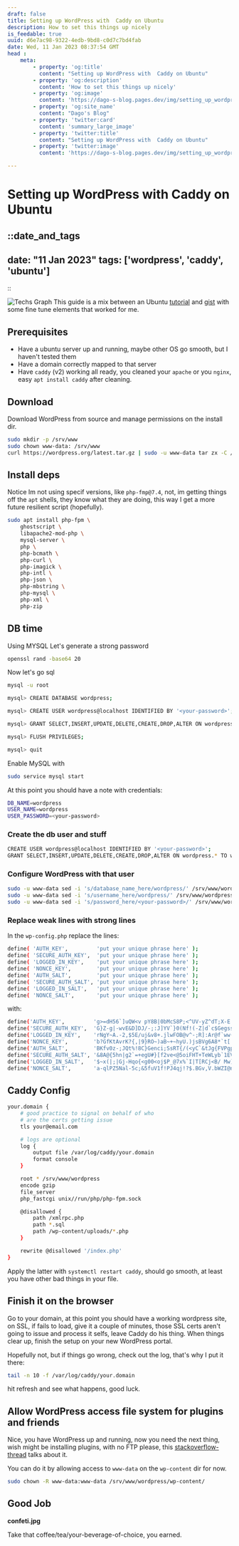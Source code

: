 ```yaml
---
draft: false
title: Setting up WordPress with  Caddy on Ubuntu
description: How to set this things up nicely
is_feedable: true
uuid: d6e7ac98-9322-4edb-9bd8-c0d7c7bd4fab
date: Wed, 11 Jan 2023 08:37:54 GMT
head : 
    meta: 
        - property: 'og:title'
          content: "Setting up WordPress with  Caddy on Ubuntu"
        - property: 'og:description'
          content: 'How to set this things up nicely'
        - property: 'og:image'
          content: 'https://dago-s-blog.pages.dev/img/setting_up_wordpress_with_caddy_on_ubuntu.png'
        - property: 'og:site_name'
          content: "Dago's Blog"
        - property: 'twitter:card'
          content: 'summary_large_image'
        - property: 'twitter:title'
          content: "Setting up WordPress with  Caddy on Ubuntu"
        - property: 'twitter:image'
          content: 'https://dago-s-blog.pages.dev/img/setting_up_wordpress_with_caddy_on_ubuntu.png'

---
```


# Setting up WordPress with  Caddy on Ubuntu

::date_and_tags
---
date: "11 Jan 2023"
tags: ['wordpress', 'caddy', 'ubuntu']
---
::




![Techs Graph](/img/setting_up_wordpress_with_caddy_on_ubuntu_graph.png)
This guide is a mix between an Ubuntu [tutorial](https://ubuntu.com/tutorials/install-and-configure-wordpress#1-overview) and [gist](https://gist.github.com/mage1k99/07ce2b09d47920bf5f94a69f51ddeb30) with some fine tune elements that worked for me. 

## Prerequisites
-  Have a ubuntu server up and running, maybe other OS go smooth, but I haven't tested them
-  Have a domain correctly mapped to that server
-  Have `caddy` (v2) working all ready, you cleaned your `apache` or you `nginx`, easy `apt install caddy`  after cleaning.

## Download 
Download WordPress from source and manage permissions on the install dir.
```bash
sudo mkdir -p /srv/www
sudo chown www-data: /srv/www
curl https://wordpress.org/latest.tar.gz | sudo -u www-data tar zx -C /srv/www
```

## Install deps
Notice Im not using specif versions, like `php-fmp@7.4`, not, im getting things off the `apt` shells, they know what they are doing, this way I get a more future resilient script (hopefully).
```bash
sudo apt install php-fpm \
    ghostscript \
    libapache2-mod-php \
    mysql-server \
    php \
    php-bcmath \
    php-curl \
    php-imagick \
    php-intl \
    php-json \
    php-mbstring \
    php-mysql \
    php-xml \
    php-zip
```

## DB time
Using MYSQL
Let's generate a strong password
```bash
openssl rand -base64 20
```
Now let's go sql
```bash
mysql -u root
```
```bash
mysql> CREATE DATABASE wordpress;
```

```bash
mysql> CREATE USER wordpress@localhost IDENTIFIED BY '<your-password>';
```

```bash
mysql> GRANT SELECT,INSERT,UPDATE,DELETE,CREATE,DROP,ALTER ON wordpress.* TO wordpress@localhost;
```

```bash
mysql> FLUSH PRIVILEGES;
```

```bash
mysql> quit
```

Enable MySQL with 
```bash
sudo service mysql start
```


At this point you should have a note with credentials:
```bash
DB_NAME=wordpress
USER_NAME=wordpress
USER_PASSWORD=<your-password>
```

### Create the db user and stuff
```bash
CREATE USER wordpress@localhost IDENTIFIED BY '<your-password>';
GRANT SELECT,INSERT,UPDATE,DELETE,CREATE,DROP,ALTER ON wordpress.* TO wordpress@localhost;
```

### Configure WordPress with that user
```bash
sudo -u www-data sed -i 's/database_name_here/wordpress/' /srv/www/wordpress/wp-config.php
sudo -u www-data sed -i 's/username_here/wordpress/' /srv/www/wordpress/wp-config.php
sudo -u www-data sed -i 's/password_here/<your-password>/' /srv/www/wordpress/wp-config.php
```

### Replace weak lines with strong lines

In the `wp-config.php` replace the lines:
```bash
define( 'AUTH_KEY',         'put your unique phrase here' );
define( 'SECURE_AUTH_KEY',  'put your unique phrase here' );
define( 'LOGGED_IN_KEY',    'put your unique phrase here' );
define( 'NONCE_KEY',        'put your unique phrase here' );
define( 'AUTH_SALT',        'put your unique phrase here' );
define( 'SECURE_AUTH_SALT', 'put your unique phrase here' );
define( 'LOGGED_IN_SALT',   'put your unique phrase here' );
define( 'NONCE_SALT',       'put your unique phrase here' );
```
with:
```bash
define('AUTH_KEY',         'g>=dH56`]uQW<v pY8B|0bMcS8P;<^UV-yZ^dT;X-E|(t1034MoL:#@T*[ .B&R<');
define('SECURE_AUTH_KEY',  'G}Z-g|-wvE&D]DJ/-;:J]YV`}0(Nf!(-Z|d`c$Gegss[.27%_~PK{YGF}@L}7+-O');
define('LOGGED_IN_KEY',    'rNgY~A.-2,$5E/uj&v8+.jlwFOB@v^-;R]:Ar@f`ww(,{b<Rf>.O~<=?h0s6-`{_');
define('NONCE_KEY',        'b?GfKtAvrK?{,|9}RO~)aB~+~hyU.)jsBVg6A8*`t[!{E=j=XY} e)bmtTEWm8sR');
define('AUTH_SALT',        'BKfv0z-;JQt%!8C}Genci;SsRT{/(<yC`&tJg{FVPgppo#qeRa3G5qZ(MnbhEb^{');
define('SECURE_AUTH_SALT', '&8A@{5hn|g2`=+egU#}[f2ve<@5oiFHT+TeWLyb`1EVM9_THq3hk&pOQ<s5<LCs@');
define('LOGGED_IN_SALT',   '$~x(|;|Gj-Hqo{<g00<oj$P_@7x%`I|T[RCj<B/ Mw]%FSD@N?5Flwf]tJpwil4D');
define('NONCE_SALT',       'a-qlPZ5Nal-5c;&5fuV1f!PJ4qj!?$.BGv,V.bWZI@n*6/Me|KbQYT{M<^3[:_L3');
```

## Caddy Config
```bash
your.domain {
    # good practice to signal on behalf of who 
    # are the certs getting issue
	tls your@email.com

    # logs are optional
	log {
		output file /var/log/caddy/your.domain
		format console
	}

	root * /srv/www/wordpress
	encode gzip
	file_server
	php_fastcgi unix//run/php/php-fpm.sock

	@disallowed {
		path /xmlrpc.php
		path *.sql
		path /wp-content/uploads/*.php
	}

	rewrite @disallowed '/index.php'
}
```

Apply the latter with `systemctl restart caddy`, should go smooth, at least you have other bad things in your file.


## Finish it on the browser
Go to your domain, at this point you should have a working wordpress site, on SSL,
if fails to load, give it a couple of minutes, those SSL certs aren't going to issue
and process it selfs, leave Caddy do his thing. When things clear up, finish the setup
on your new WordPress portal. 

Hopefully not, but if things go wrong, check out the log, that's why I put it there:
```bash
tail -n 10 -f /var/log/caddy/your.domain
```
hit refresh and see what happens, good luck.


## Allow WordPress access file system for plugins and friends
Nice, you have WordPress up and running, now you need the next thing, wish might be
installing plugins, with no FTP please, this [stackoverflow-thread](https://stackoverflow.com/questions/17922644/wordpress-asking-for-my-ftp-credentials-to-install-plugins) talks about it.

You can do it by allowing access to `www-data` on the `wp-content` dir for now.

```bash
sudo chown -R www-data:www-data /srv/www/wordpress/wp-content/
```


## Good Job
**confeti.jpg** 

Take that coffee/tea/your-beverage-of-choice, you earned.